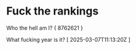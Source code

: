 # Fuck the rankings

Who the hell am I?
{ 8762621 }

What fucking year is it?
[ 2025-03-07T11:13:20Z ]
